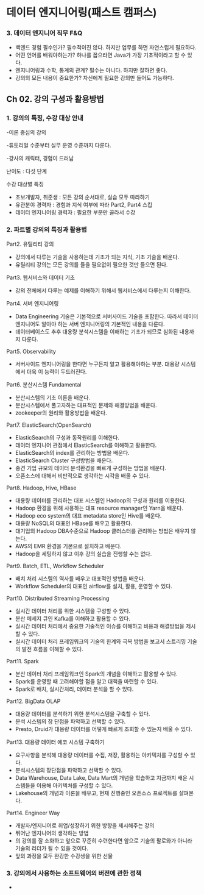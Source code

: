 # 데이터 엔지니어링(패스트 캠퍼스)

### 3. 데이터 엔지니어 직무 F&Q

- 백엔드 경험 필수인가? 필수적이진 않다. 하지만 업무를 하면 자연스럽게 필요하다.
- 어떤 언어를 배워야하는가? 하나를 꼽으라면 Java가 가장 기초적이라고 할 수 있다.
- 엔지니어링과 수학, 통계의 관계? 필수는 아니다. 하지만 잘하면 좋다.
- 강의의 모든 내용이 중요한가? 자신에게 필요한 강의만 들어도 가능하다.

## Ch 02. 강의 구성과 활용방법

### 1. 강의의 특징, 수강 대상 안내

-이론 중심의 강의

-튜토리얼 수준부터 실무 운영 수준까지 다룬다.

-강사의 캐릭터, 경험이 드러남

난이도 : 다섯 단계

수강 대상별 특징

- 초보개발자, 취준생 : 모든 강의 순서대로, 실습 모두 따라하기
- 유관분야 경력자 : 경험과 지식 여부에 따라 Part2, Part4 스킵
- 데이터 엔지니어링 경력자 : 필요한 부분만 골라서 수강

### 2. 파트별 강의의 특징과 활용법

Part2. 유틸리티 강의

- 강의에서 다루는 기술을 사용하는데 기초가 되는 지식, 기초 기술을 배운다.
- 유틸리티 강의는 모든 강의를 들을 필요없이 필요한 것만 들으면 된다.

Part3. 웹서비스와 데이터 기초

- 강의 전체에서 다루는 예제를 이해하기 위해서 웹서비스에서 다루는지 이해한다.

Part4. 서버 엔지니어링

- Data Engineering 기술은 기본적으로 서버사이드 기술을 포함한다. 따라서 데이터 엔지니어도 알아야 하는 서버 엔지니어링의 기본적인 내용을 다룬다.
- 데이터베이스도 추후 대용량 분석시스템을 이해하는 기초가 되므로 심화된 내용까지 다룬다.

Part5. Observability

- 서버사이드 엔지니어링을 한다면 누구든지 알고 활용해야하는 부분. 대용량 시스템에서 더욱 이 능력이 두드러진다.

Part6. 분산시스템 Fundamental

- 분산시스템의 기초 이론을 배운다.
- 분산시스템에서 풀고자하는 대표적인 문제와 해결방법을 배운다.
- zookeeper의 원리와 활용방법을 배운다.

Part7. ElasticSearch(OpenSearch)

- ElasticSearch의 구성과 동작원리를 이해한다.
- 데이터 엔지니어 관점에서 ElasticSearch를 이해하고 활용한다.
- ElasticSearch의 index를 관리하는 방법을 배운다.
- ElasticSearch Cluster 구성방법을 배운다.
- 중견 기업 규모의 데이터 분석환경을 빠르게 구성하는 방법을 배운다.
- 오픈소스에 대해서 비판적으로 생각하는 시각을 배울 수 있다.

Part8. Hadoop, Hive, HBase

- 대용량 데이터를 관리하는 대표 시스템인 Hadoop의 구성과 원리를 이용한다.
- Hadoop 환경을 위해 사용하는 대표 resource manager인 Yarn을 배운다.
- Hadoop eco system의 대표 metadata store인 Hive를 배운다.
- 대용량 NoSQL의 대표인 HBase를 배우고 활용한다.
- 대기업의 Hadoop DBA수준으로 Hadoop 클러스터를 관리하는 방법은 배우지 않는다.
- AWS의 EMR 환경을 기본으로 설치하고 배운다.
- Hadoop을 세팅하지 않고 이후 강의 실습을 진행할 수는 없다.

Part9. Batch, ETL, Workflow Scheduler

- 배치 처리 시스템의 역사를 배우고 대표적인 방법을 배운다.
- Workflow Scheduler의 대표인 airflow를 설치, 활용, 운영할 수 있다.

Part10. Distributed Streaming Processing

- 실시간 데이터 처리를 위한 시스템을 구성할 수 있다.
- 분산 메세지 큐인 Kafka를 이해하고 활용할 수 있다.
- 실시간 데이터 처리에서 중요한 기술적인 이슈를 이해하고 비용과 해결방법을 제시할 수 있다.
- 실시간 데이터 처리 프레임워크의 기술의 한계와 극복 방법을 보고서 스트리밍 기술의 발전 흐름을 이해할 수 있다.

Part11. Spark

- 분산 데이터 처리 프레임워크인 Spark의 개념을 이해하고 활용할 수 있다.
- Spark를 운영할 때 고려해야할 점을 알고 대책을 마련할 수 있다.
- Spark로 배치, 실시간처리, 데이터 분석을 할 수 있다.

Part12. BigData OLAP

- 대용량 데이터를 분석하기 위한 분석시스템을 구축할 수 있다.
- 분석 시스템의 장 단점을 파악하고 선택할 수 있다.
- Presto, Druid가 대용량 데이터를 어떻게 빠르게 조회할 수 있는지 배울 수 있다.

Part13. 대용량 데이터 에코 시스템 구축하기

- 요구사항을 분석해 대용량 데이터를 수집, 저장, 활용하는 아키텍처를 구성할 수 있다.
- 분석시스템의 장단점을 파악하고 선택할 수 있다.
- Data Warehouse, Data Lake, Data Mart의 개념을 학습하고 지금까지 배운 시스템들을 이용해 아키텍처를 구성할 수 있다.
- Lakehouse의 개념과 이론을 배우고, 현재 진행중인 오픈소스 프로젝트를 살펴본다.

Part14. Engineer Way

- 개발자/엔지니어로 취업/성장하기 위한 방향을 제시해주는 강의
- 뛰어난 엔지니어의 생각하는 방법
- 의 강의를 잘 소화하고 앞으로 꾸준히 수련한다면 앞으로 기술의 팔로와가 아니라 기술의 리더가 될 수 있을 것이다.
- 앞의 과정을 모두 완강한 수강생을 위한 선물

### 3. 강의에서 사용하는 소프트웨어의 버전에 관한 정책

-